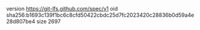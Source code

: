 version https://git-lfs.github.com/spec/v1
oid sha256:b1693c139f1bc6c8cfd50422cbdc25d7fc2023420c28836b0d59a4e28d807be4
size 2697
